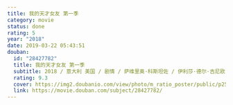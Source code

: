 ```yaml
---
title: 我的天才女友 第一季
category: movie
status: done
rating: 5
year: "2018"
date: 2019-03-22 05:43:51
douban:
  id: "28427782"
  title: 我的天才女友 第一季
  subtitle: 2018 / 意大利 美国 / 剧情 / 萨维里奥·科斯坦佐 / 伊利莎·德尔·吉尼欧 卢多维卡·纳斯提
  rating: 9.3
  cover: https://img2.doubanio.com/view/photo/m_ratio_poster/public/p2538458633.jpg
  link: https://movie.douban.com/subject/28427782/
---
```



